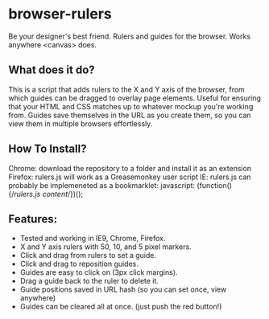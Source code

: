 browser-rulers
==============
Be your designer&#39;s best friend.  Rulers and guides for the browser.  Works anywhere &lt;canvas&gt; does.

What does it do?
----------------
This is a script that adds rulers to the X and Y axis of the browser, from which guides can be dragged to overlay page elements.  Useful for ensuring that your HTML and CSS matches up to whatever mockup you're working from.  Guides save themselves in the URL as you create them, so you can view them in multiple browsers effortlessly.

How To Install?
---------------
Chrome: download the repository to a folder and install it as an extension
Firefox: rulers.js will work as a Greasemonkey user script
IE:  rulers.js can probably be implemeneted as a bookmarklet:  javascript: (function(){/*rulers.js content*/})();

Features:
---------
- Tested and working in IE9, Chrome, Firefox.
- X and Y axis rulers with 50, 10, and 5 pixel markers.
- Click and drag from rulers to set a guide.
- Click and drag to reposition guides.
- Guides are easy to click on (3px click margins).
- Drag a guide back to the ruler to delete it.
- Guide positions saved in URL hash (so you can set once, view anywhere)
- Guides can be cleared all at once. (just push the red button!)

